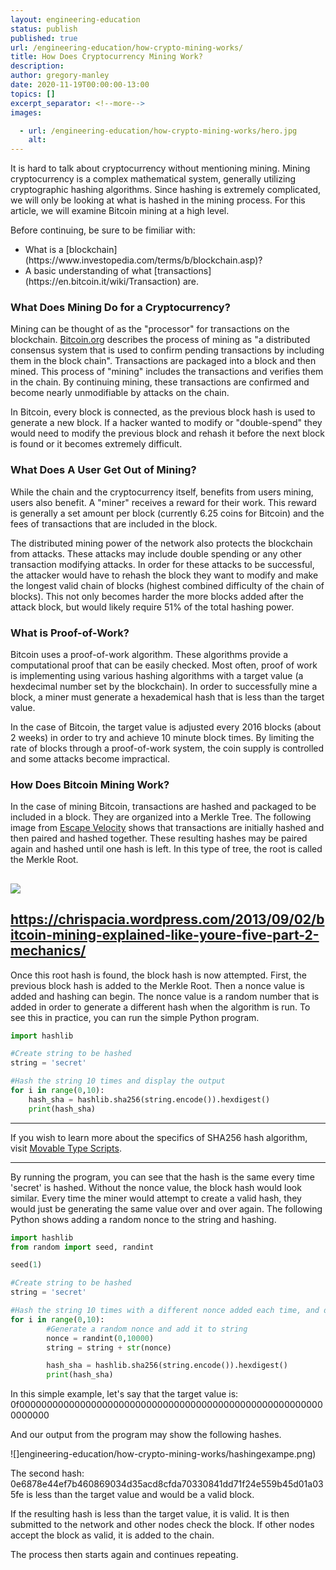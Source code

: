 ```yaml
---
layout: engineering-education
status: publish
published: true
url: /engineering-education/how-crypto-mining-works/
title: How Does Cryptocurrency Mining Work?  
description:
author: gregory-manley
date: 2020-11-19T00:00:00-13:00
topics: []
excerpt_separator: <!--more-->
images:

  - url: /engineering-education/how-crypto-mining-works/hero.jpg
    alt:
---
```

It is hard to talk about cryptocurrency without mentioning mining. Mining cryptocurrency is a complex mathematical system, generally utilizing cryptographic hashing algorithms. Since hashing is extremely complicated, we will only be looking at what is hashed in the mining process. For this article, we will examine Bitcoin mining at a high level.
<!--more-->
Before continuing, be sure to be fimiliar with:
<ul>
	<li>What is a [blockchain](https://www.investopedia.com/terms/b/blockchain.asp)?</li>
	<li>A basic understanding of what [transactions](https://en.bitcoin.it/wiki/Transaction) are.</li>
</ul>

### What Does Mining Do for a Cryptocurrency?  
Mining can be thought of as the "processor" for transactions on the blockchain. [Bitcoin.org](bitcoin.org/en/how-it-works) describes the process of mining as "a distributed consensus system that is used to confirm pending transactions by including them in the block chain". Transactions are packaged into a block and then mined. This process of "mining" includes the transactions and verifies them in the chain. By continuing mining, these transactions are confirmed and become nearly unmodifiable by attacks on the chain.

In Bitcoin, every block is connected, as the previous block hash is used to generate a new block. If a hacker wanted to modify or "double-spend" they would need to modify the previous block and rehash it before the next block is found or it becomes extremely difficult.

### What Does A User Get Out of Mining?  
While the chain and the cryptocurrency itself, benefits from users mining, users also benefit. A "miner" receives a reward for their work. This reward is generally a set amount per block (currently 6.25 coins for Bitcoin) and the fees of transactions that are included in the block.

The distributed mining power of the network also protects the blockchain from attacks. These attacks may include double spending or any other transaction modifying attacks. In order for these attacks to be successful, the attacker would have to rehash the block they want to modify and make the longest valid chain of blocks (highest combined difficulty of the chain of blocks). This not only becomes harder the more blocks added after the attack block, but would likely require 51% of the total hashing power.

### What is Proof-of-Work?  
Bitcoin uses a proof-of-work algorithm. These algorithms provide a computational proof that can be easily checked. Most often, proof of work is implementing using various hashing algorithms with a target value (a hexdecimal number set by the blockchain). In order to successfully mine a block, a miner must generate a hexademical hash that is less than the target value.

In the case of Bitcoin, the target value is adjusted every 2016 blocks (about 2 weeks) in order to try and achieve 10 minute block times. By limiting the rate of blocks through a proof-of-work system, the coin supply is controlled and some attacks become impractical.

### How Does Bitcoin Mining Work?  
In the case of mining Bitcoin, transactions are hashed and packaged to be included in a block. They are organized into a Merkle Tree. The following image from [Escape Velocity](https://chrispacia.wordpress.com/2013/09/02/bitcoin-mining-explained-like-youre-five-part-2-mechanics/) shows that transactions are initially hashed and then paired and hashed together. These resulting hashes may be paired again and hashed until one hash is left. In this type of tree, the root is called the Merkle Root.

![](/engineering-education/how-crypto-mining-works/merkle-tree.jpg)
---
https://chrispacia.wordpress.com/2013/09/02/bitcoin-mining-explained-like-youre-five-part-2-mechanics/
---

Once this root hash is found, the block hash is now attempted. First, the previous block hash is added to the Merkle Root. Then a nonce value is added and hashing can begin. The nonce value is a random number that is added in order to generate a different hash when the algorithm is run. To see this in practice, you can run the simple Python program.

```python
import hashlib

#Create string to be hashed
string = 'secret'

#Hash the string 10 times and display the output
for i in range(0,10):
	hash_sha = hashlib.sha256(string.encode()).hexdigest()
	print(hash_sha)
```

---

 If you wish to learn more about the specifics of SHA256 hash algorithm, visit [Movable Type Scripts](https://www.movable-type.co.uk/scripts/sha256.html).

---

By running the program, you can see that the hash is the same every time 'secret' is hashed. Without the nonce value, the block hash would look similar. Every time the miner would attempt to create a valid hash, they would just be generating the same value over and over again. The following Python shows adding a random nonce to the string and hashing.

```python
import hashlib
from random import seed, randint

seed(1)

#Create string to be hashed
string = 'secret'

#Hash the string 10 times with a different nonce added each time, and display the output
for i in range(0,10):
    	#Generate a random nonce and add it to string
        nonce = randint(0,10000)
        string = string + str(nonce)

        hash_sha = hashlib.sha256(string.encode()).hexdigest()
        print(hash_sha)
```

In this simple example, let's say that the target value is: 0f00000000000000000000000000000000000000000000000000000000000000

And our output from the program may show the following hashes.

![]engineering-education/how-crypto-mining-works/hashingexampe.png)

The second hash: 0e6878e44ef7b460869034d35acd8cfda70330841dd71f24e559b45d01a035fe is less than the target value and would be a valid block.

If the resulting hash is less than the target value, it is valid. It is then submitted to the network and other nodes check the block. If other nodes accept the block as valid, it is added to the chain.

The process then starts again and continues repeating.
